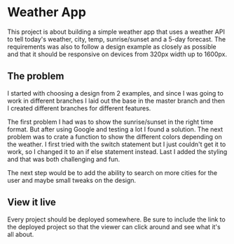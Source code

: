 # Weather App

This project is about building a simple weather app that uses a weather API to tell today's weather, city, temp, sunrise/sunset and a 5-day forecast. The requirements was also to follow a design example as closely as possible and that it should be responsive on devices from 320px width up to 1600px.

## The problem

I started with choosing a design from 2 examples, and since I was going to work in different branches I laid out the base in the master branch and then I created different branches for different features.

The first problem I had was to show the sunrise/sunset in the right time format. But after using Google and testing a lot I found a solution. The next problem was to crate a function to show the different colors depending on the weather. I first tried with the switch statement but I just couldn't get it to work, so I changed it to an if else statement instead. Last I added the styling and that was both challenging and fun.

The next step would be to add the ability to search on more cities for the user and maybe small tweaks on the design.

## View it live

Every project should be deployed somewhere. Be sure to include the link to the deployed project so that the viewer can click around and see what it's all about.

